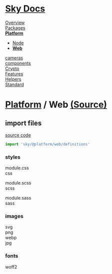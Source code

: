 <!--- This Web was auto-generated using "npx sky readme" --> 

# [Sky Docs](../../README.md)

[Overview](..%2F..%2Fdocs%2FREADME.md)   
[Packages](..%2F..%2F%40pkgs%2FREADME.md)   
**[Platform](..%2F..%2F%40platform%2FREADME.md)**   
* [Node](..%2F..%2F%40platform%2Fnode%2FREADME.md)
* **[Web](..%2F..%2F%40platform%2Fweb%2FREADME.md)**
  
[cameras](..%2F..%2Fcameras%2FREADME.md)   
[components](..%2F..%2Fcomponents%2FREADME.md)   
[Crypto](..%2F..%2Fcrypto%2FREADME.md)   
[Features](..%2F..%2Ffeatures%2FREADME.md)   
[Helpers](..%2F..%2Fhelpers%2FREADME.md)   
[Standard](..%2F..%2Fstandard%2FREADME.md)   

# [Platform](..%2F..%2F%40platform%2FREADME.md) / Web [(Source)](..%2F..%2F%40platform%2Fweb%2F)

## import files

[source code](defs.ts)

```typescript
import 'sky/@platform/web/definitions'

```

### styles

module.css  
css  
  
module.scss  
scss  
  
module.sass  
sass

### images

svg  
png  
webp  
jpg

### fonts

woff2
